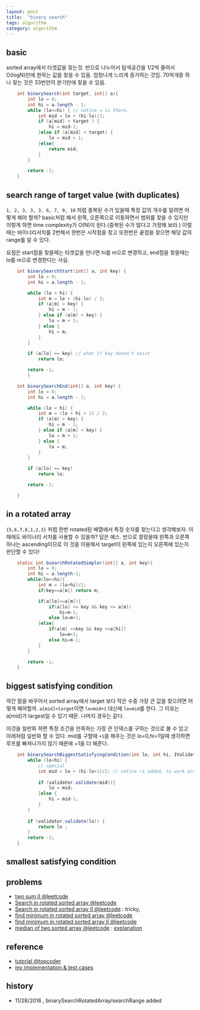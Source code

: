 ```yaml
---
layout: post
title:  "binary search"
tags: algorithm
category: algorithm
---
```



## basic

sorted array에서 타겟값을 찾는것. 반으로 나누어서 탐색공간을 1/2씩 줄여서 O(logN)만에 원하는 값을 찾을 수 있음. 엄청나게 느리게 증가하는 것임. 70억개중 하나 찾는 것은 33번만의 분기만에 찾을 수 있음.

```java
    int binarySearch(int target, int[] a){
		int lo = 0;
		int hi = a.length - 1;
		while (lo<=hi) { // notice = is there.
			int mid = lo + (hi-lo)/2;
			if (a[mid] > target ) {
				hi = mid-1;
			}else if (a[mid] < target) {
				lo = mid + 1;
			}else{
				return mid;
			}
		}

		return -1;
	}
```

## search range of target value (with duplicates)

`1, 2, 3, 3, 3, 6, 7, 9, 10` 처럼 중복된 수가 있을때 특정 값의 개수를 알려면 어떻게 해야 할까? basic처럼 해서 왼쪽, 오른쪽으로 이동하면서 범위를 찾을 수 있지만 이렇게 하면 time complexity가 O(N)이 된다.(중복된 수가 많다고 가정해 보라.) 이럴때는 바이너리서치를 2번해서 한번은 시작점을 찾고 또한번은 끝점을 찾으면 해당 값의 range를 알 수 있다.

요점은 start점을 찾을때는 타겟값을 만나면 hi를 m으로 변경하고, end점을 찾을때는 lo를 m으로 변경한다는 사실.


```java
    int binarySearchStart(int[] a, int key) {
		int lo = 0;
		int hi = a.length - 1;

		while (lo < hi) {
			int m = lo + (hi-lo) / 2;
			if (a[m] > key) {
				hi = m - 1;
			} else if (a[m] < key) {
				lo = m + 1;
			} else {
				hi = m;
			}
		}

		if (a[lo] == key) // what if key doesn't exist
			return lo;

		return -1;
	    }

    int binarySearchEnd(int[] a, int key) {
		int lo = 0;
		int hi = a.length - 1;

		while (lo < hi) {
			int m = (lo + hi + 1) / 2;
			if (a[m] > key) {
				hi = m - 1;
			} else if (a[m] < key) {
				lo = m + 1;
			} else {
				lo = m;
			}
		}

		if (a[lo] == key)
			return lo;

		return -1;

	}
```

## in a rotated array

`{5,6,7,8,1,2,3}` 처럼 한번 rotated된 배열에서 특정 숫자를 찾는다고 생각해보자. 이때에도 바이너리 서치를 사용할 수 있을까? 답은 예스. 반으로 잘랐을때 왼쪽과 오른쪽 하나는 ascending이므로 이 것을 이용해서 target이 왼쪽에 있는지 오른쪽에 있는지 판단할 수 있다!

```java
    static int bsearchRotatedSimpler(int[] a, int key){
        int lo = 0;
        int hi = a.length-1;
        while(lo<=hi){
            int m = (lo+hi)/2;    
            if(key==a[m]) return m;

            if(a[lo]<=a[m]){
                if(a[lo] <= key && key <= a[m])
                    hi=m-1;
                else lo=m+1;
            }else{
                if(a[m] <=key && key <=a[hi])
                    lo=m+1;
                else hi=m-1;
            }
        }

        return -1;
    }
```


## biggest satisfying condition

약간 말을 바꾸어서 sorted array에서 target 보다 작은 수중 가장 큰 값을 찾으려면 어떻게 해야할까. `a[mid]<target`이면 `lo=mid+1` 대신에 `lo=mid`를 한다. 그 이유는 a[mid]가 largest일 수 있기 때문. 나머지 경우는 같다.


이것을 일반화 하면 특정 조건을 만족하는 가장 큰 인덱스를 구하는 것으로 볼 수 있고 아래처럼 일반화 할 수 있다. mid를 구할때 `+1`을 해주는 것은 lo=0,hi=1일때 생각하면 루프를 빠져나가지 않기 때문에 +1을 더 해준다.


```java
    int binarySearchBiggestSatisfyingCondition(int lo, int hi, IValidator validator){		
		while (lo<hi) {
			// special
			int mid = lo + (hi-lo+1)/2; // notice +1 added, to work around infinite loop
			
			if (validator.validate(mid)){
				lo = mid;
			}else {
				hi = mid-1;
			}
		}
		
		if (validator.validate(lo)) {
			return lo ;
		}		
		return -1;		
	}
```


## smallest satisfying condition




## problems

- [two sum II @leetcode](https://leetcode.com/problems/two-sum-ii-input-array-is-sorted/)
- [Search in rotated sorted array @leetcode](https://leetcode.com/problems/search-in-rotated-sorted-array/)
- [Search in rotated sorted array II @leetcode](https://leetcode.com/problems/search-in-rotated-sorted-array-ii/) : tricky,
- [find minimum in rotated sorted array @leetcode](https://leetcode.com/problems/find-minimum-in-rotated-sorted-array/)
- [find minimum in rotated sorted array II @leetcode](https://leetcode.com/problems/find-minimum-in-rotated-sorted-array-ii/)
- [median of two sorted array @leetcode]( https://leetcode.com/problems/median-of-two-sorted-arrays/) : [explanation](https://discuss.leetcode.com/topic/4996/share-my-o-log-min-m-n-solution-with-explanation)


## reference

- [tutorial @topcoder](https://www.topcoder.com/community/data-science/data-science-tutorials/binary-search/)
- [my implementation & test cases](https://github.com/nberserk/codejam/blob/master/java/src/main/java/crackcode/binarysearch/BinarySearch.java)

## history

- 11/28/2016 , binarySearchRotatedArray/searchRange added
